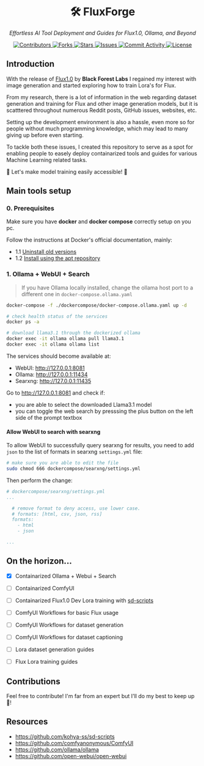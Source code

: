 <h1 align="center">🛠️ FluxForge</h1>

<p align="center">
  <i>Effortless AI Tool Deployment and Guides for Flux1.0, Ollama, and Beyond</i>
</p>

<p align="center">
  <a href="https://github.com/diogocgi/fluxforge/graphs/contributors">
    <img alt="Contributors" src="https://img.shields.io/github/contributors/diogocgi/fluxforge?style=flat-square">
  </a>
  <a href="https://github.com/diogocgi/fluxforge/network/members">
    <img alt="Forks" src="https://img.shields.io/github/forks/diogocgi/fluxforge?style=flat-square">
  </a>
  <a href="https://github.com/diogocgi/fluxforge/stargazers">
    <img alt="Stars" src="https://img.shields.io/github/stars/diogocgi/fluxforge?style=flat-square">
  </a>
  <a href="https://github.com/diogocgi/fluxforge/issues">
    <img alt="Issues" src="https://img.shields.io/github/issues/diogocgi/fluxforge?style=flat-square">
  </a>
  <a href="https://github.com/diogocgi/fluxforge/pulse">
    <img alt="Commit Activity" src="https://img.shields.io/github/commit-activity/m/diogocgi/fluxforge?style=flat-square">
  </a>
  <a href="https://github.com/diogocgi/fluxforge/blob/main/LICENSE">
    <img alt="License" src="https://img.shields.io/github/license/diogocgi/fluxforge?style=flat-square">
  </a>
</p>

## Introduction

With the release of [Flux1.0](https://github.com/black-forest-labs/flux) by **Black Forest Labs** I regained my interest with image generation and started exploring how to train Lora's for Flux.

From my research, there is a lot of information in the web regarding dataset generation and training for Flux and other image generation models, but it is scatttered throughout numerous Reddit posts, GitHub issues, websites, etc.

Setting up the development environment is also a hassle, even more so for people without much programming knowledge, which may lead to many giving up before even starting.

To tackle both these issues, I created this repository to serve as a spot for enabling people to easely deploy containarized tools and guides for various Machine Learning related tasks.

🎉 Let's make model training easily accessible! 🎉

## Main tools setup

### 0. Prerequisites

Make sure you have **docker** and **docker compose** correctly setup on you pc.

Follow the instructions at Docker's official documentation, mainly:
- 1.1 [Uninstall old versions](https://docs.docker.com/engine/install/ubuntu/#uninstall-old-versions)
- 1.2 [Install using the apt repository](https://docs.docker.com/engine/install/ubuntu/#install-using-the-repository)

### 1. Ollama + WebUI + Search

> If you have Ollama locally installed,  change the ollama host port to a different one in `docker-compose.ollama.yaml`


```bash
docker-compose -f ./dockercompose/docker-compose.ollama.yaml up -d

# check health status of the services
docker ps -a

# download llama3.1 through the dockerized ollama
docker exec -it ollama ollama pull llama3.1
docker exec -it ollama ollama list
```

The services should become available at:
- WebUI: http://127.0.0.1:8081
- Ollama: http://127.0.0.1:11434
- Searxng: http://127.0.0.1:11435

Go to http://127.0.0.1:8081 and check if:
- you are able to select the downloaded Llama3.1 model
- you can toggle the web search by presssing the plus button on the left side of the prompt textbox

#### Allow WebUI to search with searxng

To allow WebUI to successfully query searxng for results, you need to add `json` to the list of formats in searxng `settings.yml` file:

```bash
# make sure you are able to edit the file
sudo chmod 666 dockercompose/searxng/settings.yml
```

Then perform the change:

```yml
# dockercompose/searxng/settings.yml
...

  # remove format to deny access, use lower case.
  # formats: [html, csv, json, rss]
  formats:
    - html
    - json

...
```

## On the horizon...

- [x] Containarized Ollama + Webui + Search
- [ ] Containarized ComfyUI
- [ ] Containarized Flux1.0 Dev Lora training with [sd-scripts](https://github.com/kohya-ss/sd-scripts)
- [ ] ComfyUI Workflows for basic Flux usage
- [ ] ComfyUI Workflows for dataset generation
- [ ] ComfyUI Workflows for dataset captioning
- [ ] Lora dataset generation guides
- [ ] Flux Lora training guides


## Contributions

Feel free to contribute! I'm far from an expert but I'll do my best to keep up 🍻!


## Resources

- https://github.com/kohya-ss/sd-scripts
- https://github.com/comfyanonymous/ComfyUI
- https://github.com/ollama/ollama
- https://github.com/open-webui/open-webui
